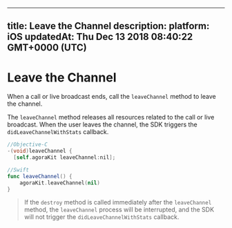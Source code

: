 
---
title: Leave the Channel
description: 
platform: iOS
updatedAt: Thu Dec 13 2018 08:40:22 GMT+0000 (UTC)
---
# Leave the Channel
When a call or live broadcast ends, call the `leaveChannel` method to leave the channel.

The `leaveChannel` method releases all resources related to the call or live broadcast. When the user leaves the channel, the SDK triggers the  `didLeaveChannelWithStats` callback.

```objective-c
//Objective-C
-(void)leaveChannel {
  [self.agoraKit leaveChannel:nil];
```

```swift
//Swift
func leaveChannel() {
    agoraKit.leaveChannel(nil)
}
```

> If the `destroy` method is called immediately after the `leaveChannel` method, the `leaveChannel` process will be interrupted, and the SDK will not trigger the  `didLeaveChannelWithStats` callback.

